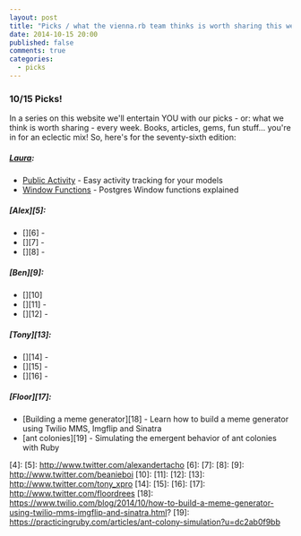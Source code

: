 ```yaml
---
layout: post
title: "Picks / what the vienna.rb team thinks is worth sharing this week"
date: 2014-10-15 20:00
published: false
comments: true
categories:
  - picks
---
```


### 10/15 Picks!

In a series on this website we'll entertain YOU with our picks - or: what we think is worth sharing - every week.
Books, articles, gems, fun stuff... you're in for an eclectic mix! So, here's for the seventy-sixth edition:

##### [Laura][1]:
  - [Public Activity][2] - Easy activity tracking for your models
  - [Window Functions][3] - Postgres Window functions explained

##### [Alex][5]:
  - [][6] -
  - [][7] -
  - [][8] -

##### [Ben][9]:
  - [][10]
  - [][11] -
  - [][12] -

##### [Tony][13]:
  - [][14] -
  - [][15] -
  - [][16] -

##### [Floor][17]:
  - [Building a meme generator][18] - Learn how to build a meme generator using Twilio MMS, Imgflip and Sinatra
  - [ant colonies][19] - Simulating the emergent behavior of ant colonies with Ruby

[1]: http://www.twitter.com/alicetragedy
[2]: https://github.com/pokonski/public_activity
[3]: http://robots.thoughtbot.com/postgres-window-functions
[4]:
[5]: http://www.twitter.com/alexandertacho
[6]:
[7]:
[8]:
[9]: http://www.twitter.com/beanieboi
[10]:
[11]:
[12]:
[13]: http://www.twitter.com/tony_xpro
[14]:
[15]:
[16]:
[17]: http://www.twitter.com/floordrees
[18]: https://www.twilio.com/blog/2014/10/how-to-build-a-meme-generator-using-twilio-mms-imgflip-and-sinatra.html?
[19]: https://practicingruby.com/articles/ant-colony-simulation?u=dc2ab0f9bb
